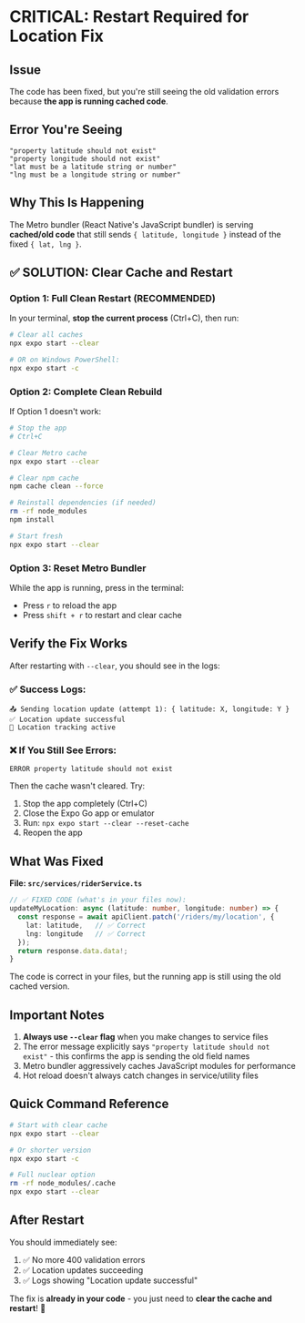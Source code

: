 # CRITICAL: Restart Required for Location Fix

## Issue
The code has been fixed, but you're still seeing the old validation errors because **the app is running cached code**.

## Error You're Seeing
```
"property latitude should not exist"
"property longitude should not exist"
"lat must be a latitude string or number"
"lng must be a longitude string or number"
```

## Why This Is Happening
The Metro bundler (React Native's JavaScript bundler) is serving **cached/old code** that still sends `{ latitude, longitude }` instead of the fixed `{ lat, lng }`.

## ✅ SOLUTION: Clear Cache and Restart

### Option 1: Full Clean Restart (RECOMMENDED)

In your terminal, **stop the current process** (Ctrl+C), then run:

```bash
# Clear all caches
npx expo start --clear

# OR on Windows PowerShell:
npx expo start -c
```

### Option 2: Complete Clean Rebuild

If Option 1 doesn't work:

```bash
# Stop the app
# Ctrl+C

# Clear Metro cache
npx expo start --clear

# Clear npm cache
npm cache clean --force

# Reinstall dependencies (if needed)
rm -rf node_modules
npm install

# Start fresh
npx expo start --clear
```

### Option 3: Reset Metro Bundler

While the app is running, press in the terminal:
- Press `r` to reload the app
- Press `shift + r` to restart and clear cache

## Verify the Fix Works

After restarting with `--clear`, you should see in the logs:

### ✅ Success Logs:
```
📤 Sending location update (attempt 1): { latitude: X, longitude: Y }
✅ Location update successful
📍 Location tracking active
```

### ❌ If You Still See Errors:
```
ERROR property latitude should not exist
```

Then the cache wasn't cleared. Try:
1. Stop the app completely (Ctrl+C)
2. Close the Expo Go app or emulator
3. Run: `npx expo start --clear --reset-cache`
4. Reopen the app

## What Was Fixed

**File: `src/services/riderService.ts`**

```typescript
// ✅ FIXED CODE (what's in your files now):
updateMyLocation: async (latitude: number, longitude: number) => {
  const response = await apiClient.patch('/riders/my/location', {
    lat: latitude,   // ✅ Correct
    lng: longitude   // ✅ Correct
  });
  return response.data.data!;
}
```

The code is correct in your files, but the running app is still using the old cached version.

## Important Notes

1. **Always use `--clear` flag** when you make changes to service files
2. The error message explicitly says `"property latitude should not exist"` - this confirms the app is sending the old field names
3. Metro bundler aggressively caches JavaScript modules for performance
4. Hot reload doesn't always catch changes in service/utility files

## Quick Command Reference

```bash
# Start with clear cache
npx expo start --clear

# Or shorter version
npx expo start -c

# Full nuclear option
rm -rf node_modules/.cache
npx expo start --clear
```

## After Restart

You should immediately see:
1. ✅ No more 400 validation errors
2. ✅ Location updates succeeding
3. ✅ Logs showing "Location update successful"

The fix is **already in your code** - you just need to **clear the cache and restart**! 🚀
